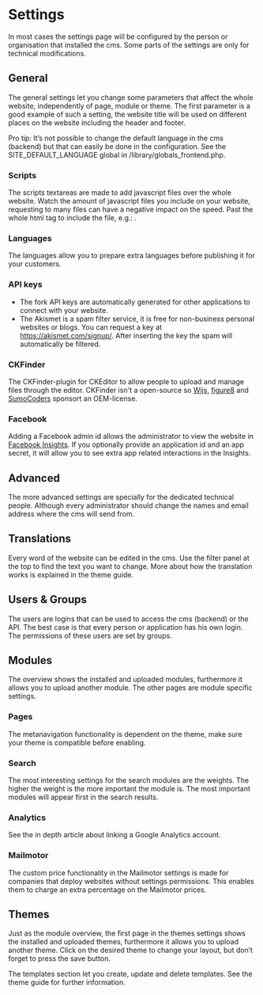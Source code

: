 # Settings

In most cases the settings page will be configured by the person or organisation that installed the cms. Some parts of the settings are only for technical modifications.

## General

The general settings let you change some parameters that affect the whole website, independently of page, module or theme. The first parameter is a good example of such a setting, the website title will be used on different places on the website including the header and footer.

Pro tip: It’s not possible to change the default language in the cms (backend) but that can easily be done in the configuration. See the SITE_DEFAULT_LANGUAGE global in /library/globals_frontend.php.

### Scripts

The scripts textareas are made to add javascript files over the whole website. Watch the amount of javascript files you include on your website, requesting to many files can have a negative impact on the speed. Past the whole html tag to include the file, e.g.: <script src="javascript.js"></script>.

### Languages

The languages allow you to prepare extra languages before publishing it for your customers.

### API keys

* The fork API keys are automatically generated for other applications to connect with your website.
* The Akismet is a spam filter service, it is free for non-business personal websites or blogs. You can request a key at https://akismet.com/signup/. After inserting the key the spam will automatically be filtered.

### CKFinder

The CKFinder-plugin for CKEditor to allow people to upload and manage files through the editor. CKFinder isn't a open-source so [Wijs](http://www.wijs.be), [figure8](http://www.figure8.be) and [SumoCoders](http://www.sumocoders.be) sponsort an OEM-license.

### Facebook

Adding a Facebook admin id allows the administrator to view the website in [Facebook Insights](https://www.facebook.com/insights/). If you optionally provide an application id and an app secret, it will allow you to see extra app related interactions in the Insights.

## Advanced

The more advanced settings are specially for the dedicated technical people. Although every administrator should change the names and email address where the cms will send from.

## Translations

Every word of the website can be edited in the cms. Use the filter panel at the top to find the text you want to change. More about how the translation works is explained in the theme guide.

## Users & Groups

The users are logins that can be used to access the cms (backend) or the API. The best case is that every person or application has his own login. The permissions of these users are set by groups.

## Modules

The overview shows the installed and uploaded modules, furthermore it allows you to upload another module. The other pages are module specific settings.

### Pages

The metanavigation functionality is dependent on the theme, make sure your theme is compatible before enabling.

### Search

The most interesting settings for the search modules are the weights. The higher the weight is the more important the module is. The most important modules will appear first in the search results.

### Analytics

See the in depth article about linking a Google Analytics account.

### Mailmotor

The custom price functionality in the Mailmotor settings is made for companies that deploy websites without settings permissions. This enables them to charge an extra percentage on the Mailmotor prices.

## Themes

Just as the module overview, the first page in the themes settings shows the installed and uploaded themes, furthermore it allows you to upload another theme. Click on the desired theme to change your layout, but don’t forget to press the save button.

The templates section let you create, update and delete templates. See the theme guide for further information.